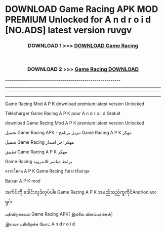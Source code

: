 # DOWNLOAD Game Racing  APK MOD PREMIUM Unlocked for A n d r o i d [NO.ADS] latest version ruvgv 



<div align="center">

<h3>DOWNLOAD 1 >>> <a href="https://getmod2.web.app/?judul=Game Racing ">DOWNLOAD Game Racing </a></h3><br>

<h3>DOWNLOAD 2 >>> <a href="https://getmod2.web.app/?judul=Game Racing ">Game Racing  DOWNLOAD </a></h3>

</div>
----------------------------------------------------------

----------------------------------------------------------

----------------------------------------------------------

----------------------------------------------------------

Game Racing  Mod A P K download premium latest version Unlocked

Télécharger Game Racing  A P K pour A n d r o i d Gratuit

download Game Racing  Mod A P K premium latest version Unlocked

تحميل Game Racing  APK - تنزيل برنامج Game Racing  A P K مهكر

تحميل Game Racing  مهكر اخر اصدار

تطبيق Game Racing  A P K مهكر

Game Racing  برابط مباشر للاندرويد

ดาวน์โหลด A P K Game Racing  รับเวอร์ชันล่าสุด

Baixar A P K mod

အက်ပ်ကို ဒေါင်းလုဒ်လုပ်ပါ။ Game Racing  A P K အမည်သည်ကူကိုင်Andriod ဗားရှင်း

பதிவிறக்கவும் Game Racing  APK[ இல்லை விளம்பரங்கள்] 
 
இலவச பதிவிறக்க மோட் A n d r o i d



